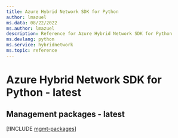 ```yaml
---
title: Azure Hybrid Network SDK for Python
author: lmazuel
ms.data: 08/22/2022
ms.author: lmazuel
description: Reference for Azure Hybrid Network SDK for Python
ms.devlang: python
ms.service: hybridnetwork
ms.topic: reference
---
```

# Azure Hybrid Network SDK for Python - latest

## Management packages - latest
[!INCLUDE [mgmt-packages](hybrid-network-mgmt-index.md)]